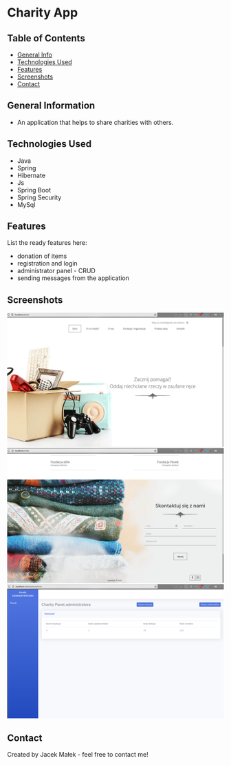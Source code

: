 # Charity App

<!-- > Outline a brief description of your project.
> Live demo [_here_](https://www.example.com).
If you have the project hosted somewhere, include the link here. -->

## Table of Contents
* [General Info](#general-information)
* [Technologies Used](#technologies-used)
* [Features](#features)
* [Screenshots](#screenshots)
* [Contact](#contact)
<!-- * [License](#license) -->


## General Information
- An application that helps to share charities with others.


## Technologies Used
- Java
- Spring
- Hibernate
- Js
- Spring Boot
- Spring Security
- MySql



## Features
List the ready features here:
- donation of items
- registration and login
- administrator panel - CRUD
- sending messages from the application



## Screenshots
![Charity0](./images/Charity0.png)
![Charity2](./images/Charity2.png)
![Charity1](./images/Charity1.png)



## Contact
Created by Jacek Małek - feel free to contact me!

